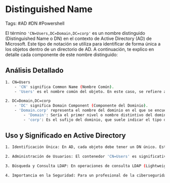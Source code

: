 # Distinguished Name

Tags: #AD #DN #Powershell 

El término `'CN=Users,DC=Domain,DC=corp'` es un nombre distinguido (Distinguished Name o DN) en el contexto de Active Directory (AD) de Microsoft. Este tipo de notación se utiliza para identificar de forma única a los objetos dentro de un directorio de AD. A continuación, te explico en detalle cada componente de este nombre distinguido:

## Análisis Detallado

```bash 
1. CN=Users
    - 'CN' significa Common Name (Nombre Común).
    - 'Users' es el nombre común del objeto. En este caso, se refiere al contenedor o unidad organizativa predeterminada donde se almacenan los objetos de usuario en un dominio de AD. Este contenedor 'Users' es un lugar común para encontrar cuentas de usuario predeterminadas y creadas por el usuario.
        
2. DC=Domain,DC=corp
    - 'DC' significa Domain Component (Componente del Dominio).
    - 'Domain.corp' representa el nombre del dominio en el que se encuentra el objeto 'Users'. Este nombre de dominio está dividido en dos partes:
        - 'Domain': Sería el primer nivel o nombre distintivo del dominio.
        - 'corp': Es el sufijo del dominio, que suele indicar el tipo de organización o la naturaleza comercial del dominio (`corp` para corporativo, `com` para comercial, etc.). 
```

## Uso y Significado en Active Directory

```bash 
1. Identificación Única: En AD, cada objeto debe tener un DN único. Este DN proporciona una ruta clara para ubicar y gestionar el objeto dentro de la estructura jerárquica del directorio.
    
2. Administración de Usuarios: El contenedor 'CN=Users' es significativo porque es donde generalmente se almacenan y gestionan las cuentas de usuario en un dominio. La gestión de estos objetos incluye operaciones como la creación, modificación, y eliminación de cuentas de usuario, así como la asignación de políticas y permisos.
    
3. Búsqueda y Consulta LDAP: En operaciones de consulta LDAP (Lightweight Directory Access Protocol), los DNs son esenciales para localizar y manipular objetos dentro del directorio. Por ejemplo, al realizar búsquedas o aplicar configuraciones a través de scripts o herramientas de administración.
    
4. Importancia en la Seguridad: Para un profesional de la ciberseguridad o un pentester, entender la estructura de DN es vital para la exploración y evaluación de la seguridad de un dominio de AD. Por ejemplo, al buscar cuentas de usuario con configuraciones inseguras o permisos excesivos.
```